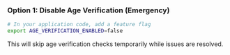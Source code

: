 ### Option 1: Disable Age Verification (Emergency)

```bash
# In your application code, add a feature flag
export AGE_VERIFICATION_ENABLED=false
```

This will skip age verification checks temporarily while issues are resolved.
